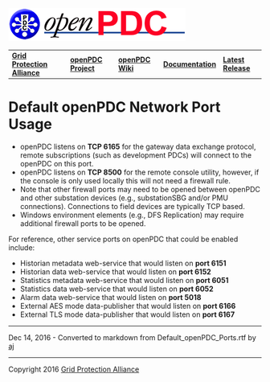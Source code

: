 [![The Open Source Phasor Data Concentrator](openPDC_Logo.png)](openPDC_Home.md "The Open Source Phasor Data Concentrator")

|   |   |   |   |   |
|---|---|---|---|---|
| **[Grid Protection Alliance](http://www.gridprotectionalliance.org "Grid Protection Alliance Home Page")** | **[openPDC Project](https://github.com/GridProtectionAlliance/openPDC "openPDC Project on GitHub")** | **[openPDC Wiki](openPDC_Home.md "openPDC Wiki Home Page")** | **[Documentation](openPDC_Documentation_Home.md "openPDC Documentation Home Page")** | **[Latest Release](https://github.com/GridProtectionAlliance/openPDC/releases "openPDC Releases Home Page")** |

# Default openPDC Network Port Usage

- openPDC listens on **TCP 6165** for the gateway data exchange protocol, remote subscriptions (such as development PDCs) will connect to the openPDC on this port.
-	openPDC listens on **TCP 8500** for the remote console utility, however, if the console is only used locally this will not need a firewall rule.
-	Note that other firewall ports may need to be opened between openPDC and other substation devices (e.g., substationSBG and/or PMU connections). Connections to field devices are typically TCP based.
-	Windows environment elements (e.g., DFS Replication) may require additional firewall ports to be opened.

For reference, other service ports on openPDC that could be enabled include:

-	Historian metadata web-service that would listen on **port 6151**
-	Historian data web-service that would listen on **port 6152**
-	Statistics metadata web-service that would listen on **port 6051**
-	Statistics data web-service that would listen on **port 6052**
-	Alarm data web-service that would listen on **port 5018**
-	External AES mode data-publisher that would listen on **port 6166**
-	External TLS mode data-publisher that would listen on **port 6167**

---

Dec 14, 2016 - Converted to markdown from Default_openPDC_Ports.rtf by [aj](https://github.com/ajstadlin)

---

Copyright 2016 [Grid Protection Alliance](http://www.gridprotectionalliance.org)